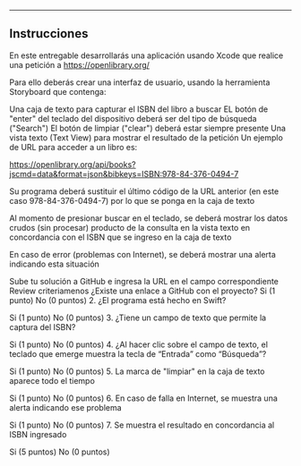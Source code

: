 ----------------------------------------------------------------------------
Instrucciones
----------------------------------------------------------------------------

En este entregable desarrollarás una aplicación usando Xcode que realice una petición a https://openlibrary.org/

Para ello deberás crear una interfaz de usuario, usando la herramienta Storyboard que contenga:

Una caja de texto para capturar el ISBN del libro a buscar
EL botón de "enter" del teclado del dispositivo deberá ser del tipo de búsqueda ("Search")
El botón de limpiar ("clear") deberá estar siempre presente
Una vista texto (Text View) para mostrar el resultado de la petición
Un ejemplo de URL para acceder a un libro es:

https://openlibrary.org/api/books?jscmd=data&format=json&bibkeys=ISBN:978-84-376-0494-7

Su programa deberá sustituir el último código de la URL anterior (en este caso 978-84-376-0494-7) por lo que se ponga en la caja de texto

Al momento de presionar buscar en el teclado, se deberá mostrar los datos crudos (sin procesar) producto de la consulta en la vista texto en concordancia con el ISBN que se ingreso en la caja de texto

En caso de error (problemas con Internet), se deberá mostrar una alerta indicando esta situación

Sube tu solución a GitHub e ingresa la URL en el campo correspondiente
Review criteriamenos 
¿Existe una enlace a GitHub con el proyecto?
Si (1 punto)
No (0 puntos)
2. ¿El programa está hecho en Swift?

Si (1 punto)
No (0 puntos)
3. ¿Tiene un campo de texto que permite la captura del ISBN?

Si (1 punto)
No (0 puntos)
4. ¿Al hacer clic sobre el campo de texto, el teclado que emerge muestra la tecla de “Entrada” como “Búsqueda”?

Si (1 punto)
No (0 puntos)
5. La marca de "limpiar" en la caja de texto aparece todo el tiempo

Si (1 punto)
No (0 puntos)
6. En caso de falla en Internet, se muestra una alerta indicando ese problema

Si (1 punto)
No (0 puntos)
7. Se muestra el resultado en concordancia al ISBN ingresado

Si (5 puntos)
No (0 puntos)